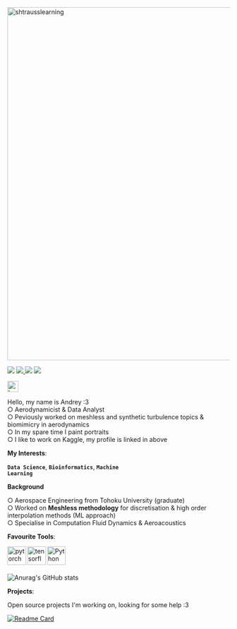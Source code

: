 <img align="center" width="800px" src="https://i.imgur.com/6Pq3QUO.jpg" alt="shtrausslearning"/>


![](https://img.shields.io/badge/Kaggle-Grandmaster-FAE01C) <a href='https://www.kaggle.com/shtrausslearning/'> ![](https://img.shields.io/github/followers/shtrausslearning?style=social) <a href="https://t.me/mldsai_info"><img src="https://img.shields.io/static/v1?&message=Telegram&color=3776AB&logo=Telegram&logoColor=FFFFFF&label=" /></a> [![](https://visitcount.itsvg.in/api?id=shtrausslearning&label=Profile%20Views&color=6&icon=2&pretty=true)](https://visitcount.itsvg.in)

<a href='https://www.kaggle.com/shtrausslearning/'><img alt="kaggle" src="https://raw.githubusercontent.com/rahul-jha98/rahul-jha98/561d474902b59c7429ec22bb73e225696c27b202/assets/kaggle.svg" height='25px'/></a>

Hello, my name is Andrey :3 <br>
○ Aerodynamicist & Data Analyst <br>
○ Peviously worked on meshless and synthetic turbulence topics & biomimicry in aerodynamics <br>
○ In my spare time I paint portraits <br>
○ I like to work on Kaggle, my profile is linked in above <br>

<b>My Interests</b>: <br>

**<code>Data Science</code>**, **<code>Bioinformatics</code>**, **<code>Machine Learning</code>**

**Background**

○ Aerospace Engineering from Tohoku University (graduate) <br>
○ Worked on **Meshless methodology** for discretisation & high order interpolation methods (ML approach)<br>
○ Specialise in Computation Fluid Dynamics & Aeroacoustics

<b>Favourite Tools</b>: <br>

<a href="https://pytorch.org/" target="_blank"> <img align="left" src="https://raw.githubusercontent.com/rahul-jha98/github_readme_icons/main/language_and_tools/square/pytorch/pytorch.svg" alt="pytorch" height="42px"/> </a> 
<a href="https://www.tensorflow.org" target="_blank"> <img align="left" src="https://raw.githubusercontent.com/rahul-jha98/github_readme_icons/main/language_and_tools/square/tensorflow/tensorflow.svg" alt="tensorflow" height="42px"/> </a> 
<a href="https://www.python.org" target="_blank"><img align="left" alt="Python" height ="42px" src="https://raw.githubusercontent.com/rahul-jha98/github_readme_icons/main/language_and_tools/square/python/python.svg"></a> <br>

<br>

![Anurag's GitHub stats](https://github-readme-stats.vercel.app/api?username=shtrausslearning&theme=nord&show_icons=true)

<b>Projects</b>: <br>

Open source projects I'm working on, looking for some help :3

[![Readme Card](https://github-readme-stats.vercel.app/api/pin/?username=shtrausslearning&repo=mllibs&theme=nord)](https://github.com/shtrausslearning/mllibs) 

